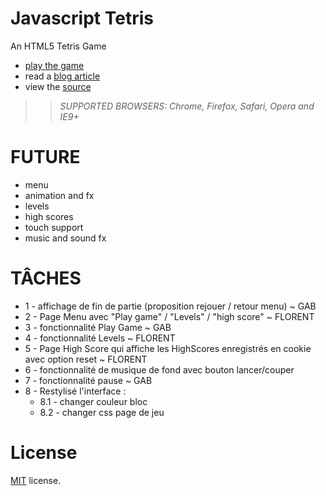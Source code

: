 Javascript Tetris
=================

An HTML5 Tetris Game

 * [play the game](http://codeincomplete.com/projects/tetris/)
 * read a [blog article](http://codeincomplete.com/posts/2011/10/10/javascript_tetris/)
 * view the [source](https://github.com/jakesgordon/javascript-tetris)

>> _*SUPPORTED BROWSERS*: Chrome, Firefox, Safari, Opera and IE9+_

FUTURE
======

 * menu
 * animation and fx
 * levels
 * high scores
 * touch support
 * music and sound fx

TÂCHES
======
* 1 - affichage de fin de partie (proposition rejouer / retour menu) ~ GAB
* 2 - Page Menu avec "Play game" / "Levels" / "high score" ~ FLORENT
* 3 - fonctionnalité Play Game ~ GAB
* 4 - fonctionnalité Levels ~ FLORENT
* 5 - Page High Score qui affiche les HighScores enregistrés en cookie avec option reset ~ FLORENT
* 6 - fonctionnalité de musique de fond avec bouton lancer/couper 
* 7 - fonctionnalité pause ~ GAB
* 8 - Restylisé l'interface : 
    * 8.1 - changer couleur bloc
    * 8.2 - changer css page de jeu

License
=======

[MIT](http://en.wikipedia.org/wiki/MIT_License) license.


